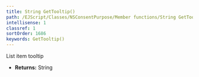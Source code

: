 ```yaml
---
title: String GetTooltip()
path: /EJScript/Classes/NSConsentPurpose/Member functions/String GetTooltip()
intellisense: 1
classref: 1
sortOrder: 1686
keywords: GetTooltip()
---
```



List item tooltip



* **Returns:** String


